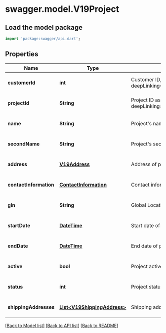 # swagger.model.V19Project

## Load the model package
```dart
import 'package:swagger/api.dart';
```

## Properties
Name | Type | Description | Notes
------------ | ------------- | ------------- | -------------
**customerId** | **int** | Customer ID, as retrievable from &lt;a href&#x3D;\&quot;?deepLinking&#x3D;true#/Customer/GetAllCustomers\&quot;&gt;/api/Customer&lt;/a&gt; | [optional] [default to null]
**projectId** | **String** | Project ID as retrievable from &lt;a href&#x3D;\&quot;?deepLinking&#x3D;true#/Project/GetAllProjects\&quot;&gt;/api/Project&lt;/a&gt; | [optional] [default to null]
**name** | **String** | Project&#39;s name | [optional] [default to null]
**secondName** | **String** | Project&#39;s second name | [optional] [default to null]
**address** | [**V19Address**](V19Address.md) | Address of project | [optional] [default to null]
**contactInformation** | [**ContactInformation**](ContactInformation.md) | Contact information for project | [optional] [default to null]
**gln** | **String** | Global Location Number of project | [optional] [default to null]
**startDate** | [**DateTime**](DateTime.md) | Start date of project | [optional] [default to null]
**endDate** | [**DateTime**](DateTime.md) | End date of project | [optional] [default to null]
**active** | **bool** | Project active status | [optional] [default to null]
**status** | **int** | Project status Id | [optional] [default to null]
**shippingAddresses** | [**List&lt;V19ShippingAddress&gt;**](V19ShippingAddress.md) | Shipping addresses for project | [optional] [default to []]

[[Back to Model list]](../README.md#documentation-for-models) [[Back to API list]](../README.md#documentation-for-api-endpoints) [[Back to README]](../README.md)


